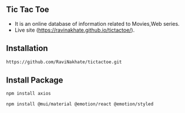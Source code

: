 ## Tic Tac Toe

- It is an online database of information related to Movies,Web series.
- Live site (https://ravinakhate.github.io/tictactoe/).

## Installation

```bash
https://github.com/RaviNakhate/tictactoe.git
```

## Install Package

```bash
npm install axios
```

```bash
npm install @mui/material @emotion/react @emotion/styled

```
